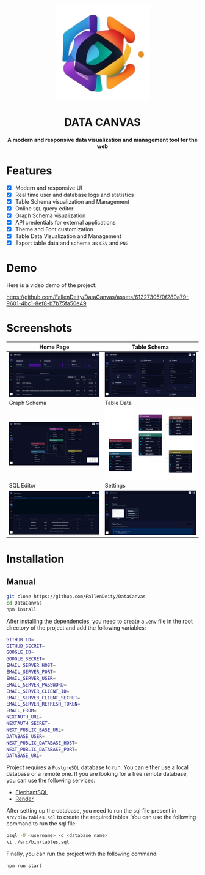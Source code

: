 <p align="center"><img src="./public/logo.png" alt="Logo" width="248" height="248"></p>
<h1 align="center">DATA CANVAS</h1>
<h4 align="center">A modern and responsive data visualization and management tool for the web</h4>

# Features

- [x] Modern and responsive UI
- [x] Real time user and database logs and statistics
- [x] Table Schema visualization and Management
- [x] Online `SQL` query editor
- [x] Graph Schema visualization
- [x] API credentials for external applications
- [x] Theme and Font customization
- [x] Table Data Visualization and Management
- [x] Export table data and schema as `CSV` and `PNG`

# Demo

Here is a video demo of the project:

https://github.com/FallenDeity/DataCanvas/assets/61227305/0f280a79-9601-4bc1-8ef8-b7b75fa50e49

# Screenshots

| Home Page | Table Schema |
| --- | --- |
| ![Home Page](./assets/screenshots/home.png) | ![Table Schema](./assets/screenshots/tables.png) |
| Graph Schema | Table Data |
| ![Graph Schema](./assets/screenshots/schema.gif) | ![Schema](./assets/screenshots/schema.png) |
| SQL Editor | Settings |
| ![SQL Editor](./assets/screenshots/editor.png) | ![Settings](./assets/screenshots/settings.png) |

# Installation

## Manual

```bash
git clone https://github.com/FallenDeity/DataCanvas
cd DataCanvas
npm install
```

After installing the dependencies, you need to create a `.env` file in the root directory of the project and add the following variables:

```bash
GITHUB_ID=
GITHUB_SECRET=
GOOGLE_ID=
GOOGLE_SECRET=
EMAIL_SERVER_HOST=
EMAIL_SERVER_PORT=
EMAIL_SERVER_USER=
EMAIL_SERVER_PASSWORD=
EMAIL_SERVER_CLIENT_ID=
EMAIL_SERVER_CLIENT_SECRET=
EMAIL_SERVER_REFRESH_TOKEN=
EMAIL_FROM=
NEXTAUTH_URL=
NEXTAUTH_SECRET=
NEXT_PUBLIC_BASE_URL=
DATABASE_USER=
NEXT_PUBLIC_DATABASE_HOST=
NEXT_PUBLIC_DATABASE_PORT=
DATABASE_URL=
```

Project requires a `PostgreSQL` database to run. You can either use a local database or a remote one. If you are looking for a free remote database, you can use the following services:

- [ElephantSQL](https://www.elephantsql.com/)
- [Render](https://render.com/)

After setting up the database, you need to run the sql file present in `src/bin/tables.sql` to create the required tables. You can use the following command to run the sql file:

```bash
psql -U <username> -d <database_name>
\i ./src/bin/tables.sql
```

Finally, you can run the project with the following command:

```bash
npm run start
```
